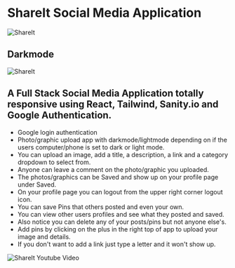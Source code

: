 # ShareIt Social Media Application
![ShareIt](https://expertdesign.cc/share-it/screenshot.jpg)
## Darkmode
![ShareIt](https://expertdesign.cc/share-it/screenshot-darkmode.jpg)

## A Full Stack Social Media Application totally responsive using React, Tailwind, Sanity.io and Google Authentication.

- Google login authentication
- Photo/graphic upload app with darkmode/lightmode depending on if the users computer/phone is set to dark or light mode.
- You can upload an image, add a title, a description, a link and a category dropdown to select from.
- Anyone can leave a comment on the photo/graphic you uploaded. 
- The photos/graphics can be Saved and show up on your profile page under Saved.
- On your profile page you can logout from the upper right corner logout icon.
- You can save Pins that others posted and even your own.
- You can view other users profiles and see what they posted and saved. 
- Also notice you can delete any of your posts/pins but not anyone else's. 
- Add pins by clicking on the plus in the right top of app to upload your image and details.
- If you don't want to add a link just type a letter and it won't show up.

![ShareIt Youtube Video](https://www.youtube.com/watch?v=1RHDhtbqo94&t=2893s)
